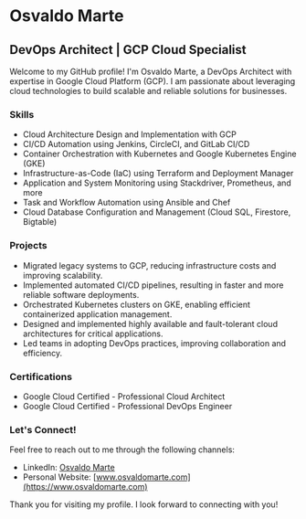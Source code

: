 # Osvaldo Marte

## DevOps Architect | GCP Cloud Specialist

Welcome to my GitHub profile! I'm Osvaldo Marte, a DevOps Architect with expertise in Google Cloud Platform (GCP). I am passionate about leveraging cloud technologies to build scalable and reliable solutions for businesses.

### Skills

- Cloud Architecture Design and Implementation with GCP
- CI/CD Automation using Jenkins, CircleCI, and GitLab CI/CD
- Container Orchestration with Kubernetes and Google Kubernetes Engine (GKE)
- Infrastructure-as-Code (IaC) using Terraform and Deployment Manager
- Application and System Monitoring using Stackdriver, Prometheus, and more
- Task and Workflow Automation using Ansible and Chef
- Cloud Database Configuration and Management (Cloud SQL, Firestore, Bigtable)

### Projects

- Migrated legacy systems to GCP, reducing infrastructure costs and improving scalability.
- Implemented automated CI/CD pipelines, resulting in faster and more reliable software deployments.
- Orchestrated Kubernetes clusters on GKE, enabling efficient containerized application management.
- Designed and implemented highly available and fault-tolerant cloud architectures for critical applications.
- Led teams in adopting DevOps practices, improving collaboration and efficiency.

### Certifications

- Google Cloud Certified - Professional Cloud Architect
- Google Cloud Certified - Professional DevOps Engineer

### Let's Connect!

Feel free to reach out to me through the following channels:

- LinkedIn: [Osvaldo Marte](https://www.linkedin.com/in/osvaldomarte)
- Personal Website: [www.osvaldomarte.com](https://www.osvaldomarte.com)

Thank you for visiting my profile. I look forward to connecting with you!

